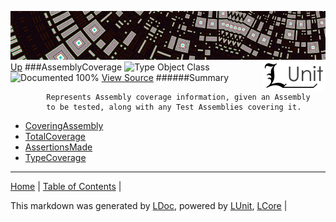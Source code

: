 ![](../Content/LUnit-banner-small.png "")
[<img align="right" src="../Content/LUnit-logo-small.png">](../../README.md)
[Up](../LUnit.md)
###AssemblyCoverage
![Type Object Class](http://b.repl.ca/v1/Type-Object%20Class-lightgrey.png "") ![Documented 100%](http://b.repl.ca/v1/Documented-100%25-brightgreen.png "")
[View Source](../Coverage/AssemblyCoverage.cs)
######Summary

            Represents Assembly coverage information, given an Assembly 
            to be tested, along with any Test Assemblies covering it.
            
 - [CoveringAssembly](AssemblyCoverage_CoveringAssembly.md)
 - [TotalCoverage](AssemblyCoverage_TotalCoverage.md)
 - [AssertionsMade](AssemblyCoverage_AssertionsMade.md)
 - [TypeCoverage](AssemblyCoverage_TypeCoverage.md)
---

[Home](../../README.md) | [Table of Contents](../../TableOfContents.md) | 


This markdown was generated by [LDoc](https://github.com/CodeSingularity/LDoc), powered by [LUnit](https://github.com/CodeSingularity/LUnit), [LCore](https://github.com/CodeSingularity/LCore) | 

